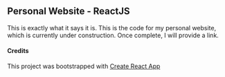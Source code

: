 ## Personal Website - ReactJS

This is exactly what it says it is. This is the code for my personal website, which is currently under construction. Once complete, I will provide a link.

#### Credits
This project was bootstrapped with [Create React App](https://github.com/facebook/create-react-app)
